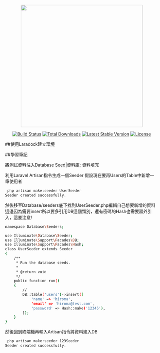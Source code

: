 <p align="center"><a href="https://laravel.com" target="_blank"><img src="https://raw.githubusercontent.com/laravel/art/master/logo-lockup/5%20SVG/2%20CMYK/1%20Full%20Color/laravel-logolockup-cmyk-red.svg" width="400"></a></p>

<p align="center">
<a href="https://travis-ci.org/laravel/framework"><img src="https://travis-ci.org/laravel/framework.svg" alt="Build Status"></a>
<a href="https://packagist.org/packages/laravel/framework"><img src="https://img.shields.io/packagist/dt/laravel/framework" alt="Total Downloads"></a>
<a href="https://packagist.org/packages/laravel/framework"><img src="https://img.shields.io/packagist/v/laravel/framework" alt="Latest Stable Version"></a>
<a href="https://packagist.org/packages/laravel/framework"><img src="https://img.shields.io/packagist/l/laravel/framework" alt="License"></a>
</p>

##使用Laradock建立環境

##學習筆記

將測試資料注入Database [Seed|資料庫: 資料填充](https://laravel.tw/docs/5.2/seeding)


利用Laravel Artisan指令生成一個Seeder
假設現在要再Users的Table中新增一筆使用者
```sh
 php artisan make:seeder UserSeeder
Seeder created successfully.
```
然後移至Database/seeders底下找到UserSeeder.php編輯自己想要新增的資料
這邊因為需要insert所以要多引用DB這個類別，還有密碼的Hash也需要額外引入，這要注意!
```sh
namespace Database\Seeders;

use Illuminate\Database\Seeder;
use Illuminate\Support\Facades\DB;
use Illuminate\Support\Facades\Hash;
class UserSeeder extends Seeder
{
    /**
     * Run the database seeds.
     *
     * @return void
     */
    public function run()
    {
        //
        DB::table('users')->insert([
            'name' => 'hiroma',
            'email' => 'hiroma@test.com',
            'password' => Hash::make('12345'),
        ]);
    }
}
```
然後回到終端機再輸入Artisan指令將資料建入DB
```sh
 php artisan make:seeder 123Seeder
Seeder created successfully.
```


